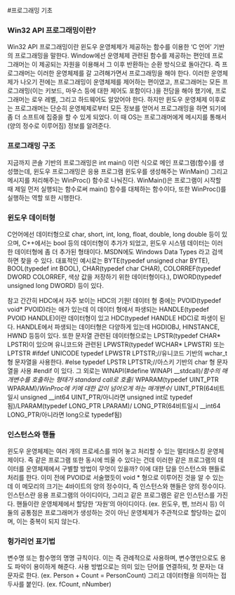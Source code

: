 #프로그래밍 기초
### Win32 API 프로그래밍이란?
Win32 API 프로그래밍이란 윈도우 운영체제가 제공하는 함수를 이용한 ‘C 언어’ 기반의 프로그래밍을 말한다. Window에선 운영체제 관련된 함수를 제공하는 편인데 프로그래머는 이 제공되는 자원을 이용해서 그 이후 반환하는 순환 방식으로 돌아간다. 즉 프로그래머는 이러한 운영체제를 갈 고려해가면서 프로그래밍을 해야 한다. 
이러한 운영체제가 나오기 전에는 프로그래밍이 운영체제를 제어하는 편이였고, 프로그래머는 모든 프로그래밍(이는 키보드, 마우스 등에 대한 제어도 포함이다.)을 전담을 해야 했기에, 프로그래머는 로우 레벨, 그리고 하드웨어도 알았어야 한다.
하지만 윈도우 운영체제 이후로는 프로그래머는 단순히 운영체제로부터 모든 정보를 얻어서 프로그래밍을 하면 되기에 좀 더 소프트에 집중을 할 수 있게 되었다. 이 때 OS는 프로그래머에게 메시지를 통해서(양의 정수로 이루어짐) 정보를 알려준다.

### 프로그래밍 구조
지금까지 콘솔 기반의 프로그래밍은 int main() 이런 식으로 메인 프로그램(함수)를 생성했는데, 윈도우 프로그래밍은 응용 프로그램 윈도우를 생성해주는 WinMain() 그리고 메시지를 처리해주는 WinProc() 함수로 나눠진다. WinMain()은 프로그램이 시작할 때 제일 먼저 실행되는 함수로써 main() 함수를 대체하는 함수이다, 또한 WinProc()를 실행하는 역할 또한 시행한다.

### 윈도우 데이터형
C언어에선 데이터형으로 char, short, int, long, float, double, long double 등이 있으며, C++에서는 bool 등의 데이터형이 추가가 되었고, 윈도우 시스템 데이터는 이러한 데이터형에 좀 더 추가된 형태이다. MSDN에도 Windows Data Types 라고 검색하면 찾을 수 있다. 
대표적인 예시로는 BYTE(typedef unsigned char BYTE), BOOL(typedef int BOOL), CHAR(typedef char CHAR), COLORREF(typedef DWORD COLORREF, 색상 값을 저장하기 위한 데이터형이다.), DWORD(typedef unsigned long DWORD) 등이 있다.

참고
간간히 HDC에서 자주 보이는 HDC의 기원!
데이터 형 중에는 PVOID(typedef void* PVOID)라는 애가 있는데 이 데이터 형에서 파생되는 HANDLE(typedef PVOID HANDLE)이란 데이터형이 있고 HDC(typedef HANDLE HDC)로 파생이 된다. HANDLE에서 파생되는 데이터형은 다양하게 있는데 HGDIOBJ, HINSTANCE, HWND 등등이 있다. 
또한 문자열 관련된 데이터형으로는 LPSTR(typedef CHAR* LPSTR)이 있으며 유니코드와 관련된 LPWSTR(typedef WCHAR* LPWSTR) 또는 
	LPTSTR
	#ifdef UNICODE
		typedef LPWSTR LPTSTR;//유니코드 기반의 wchar_t형 문자열을 사용한다. 
	#else
		typedef LPSTR LPTSTR;//아스키 기반의 char 형 문자열을 사용
	#endif
이 있다.
그 외로는 WINAPI(#define WINAPI __stdcall)/*함수의 매개변수를 호출하는 형태가 standard call로 호출*/ WPARAM(typedef UINT_PTR WPARAM)/*WinProc에 키에 대한 값이 넘어오게 하는 매개변수*/ UINT_PTR(64비트일시 unsigned __int64 UINT_PTR/아니라면 unsigned int로 typedef됨)/LPARAM(typedef LONG_PTR LPARAM)/ LONG_PTR(64비트일시 __int64 LONG_PTR/아니라면 long으로 typedef됨)

### 인스턴스와 핸들
윈도우 운영체제는 여러 개의 프로세스를 띄어 놓고 처리할 수 있는 멀티태스킹 운영체제이다. 즉 같은 프로그램 또한 동시에 띄울 수 있다는 건데 이러한 같은 프로그램의 데이터를 운영체제에서 구별할 방법이 무엇이 있을까? 이에 대한 답을 인스턴스와 핸들로 처리를 한다. 이미 전에 PVOID로 서술했듯이 void * 형으로 이루어진 것을 알 수 있는데 이 메모리의 크기는 4바이트의 양의 정수이다, 즉 인스턴스와 핸들은 양의 정수이다.
인스턴스란 응용 프로그램의 아이디이다, 그리고 같은 프로그램은 같은 인스턴스를 가진다. 핸들이란 운영체제에서 할당한 ‘자원’의 아이디이다. (ex. 윈도우, 펜, 브러시 등)
이 둘의 공통점은 프로그래머가 생성하는 것이 아닌 운영체제가 주관적으로 할당하는 값이며, 이는 중복이 되지 않는다.

### 헝가리언 표기법
변수명 또는 함수명의 명명 규칙이다. 이는 즉 관례적으로 사용하며, 변수명만으로도 용도 파악이 용이하게 해준다. 사용 방법으로는 의미 있는 단어를 연결하되, 첫 문자는 대문자로 한다. (ex. Person + Count = PersonCount) 그리고 데이터형을 의미하는 접두사를 붙인다. (ex. fCount, nNumber)
 
